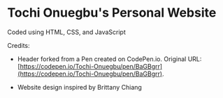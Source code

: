 # Tochi Onuegbu's Personal Website

Coded using HTML, CSS, and JavaScript

Credits:
* Header forked from a Pen created on CodePen.io. 
Original URL: [https://codepen.io/Tochi-Onuegbu/pen/BaGBgrr](https://codepen.io/Tochi-Onuegbu/pen/BaGBgrr).

* Website design inspired by Brittany Chiang
